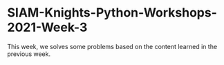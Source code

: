 # SIAM-Knights-Python-Workshops-2021-Week-3
This week, we solves some problems based on the content learned in the previous week.  

